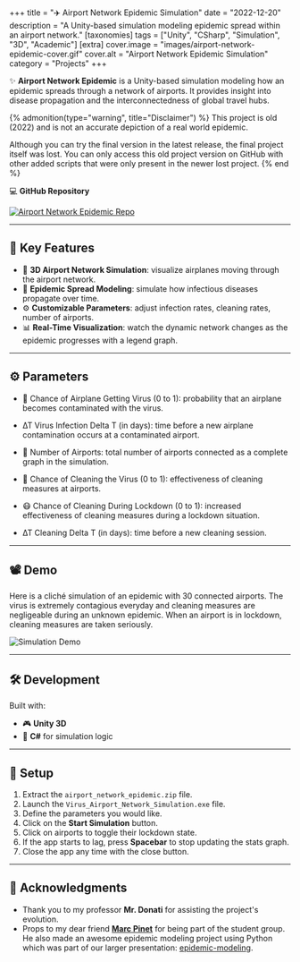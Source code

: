 +++
title = "✈️ Airport Network Epidemic Simulation"
date = "2022-12-20"
description = "A Unity-based simulation modeling epidemic spread within an airport network."
[taxonomies]
tags = ["Unity", "CSharp", "Simulation", "3D", "Academic"]
[extra]
cover.image = "images/airport-network-epidemic-cover.gif"
cover.alt = "Airport Network Epidemic Simulation"
category = "Projects"
+++

✨ **Airport Network Epidemic** is a Unity-based simulation modeling how an epidemic spreads through a network of airports. It provides insight into disease propagation and the interconnectedness of global travel hubs.

{% admonition(type="warning", title="Disclaimer") %}
This project is old (2022) and is not an accurate depiction of a real world epidemic.

Although you can try the final version in the latest release, the final project itself was lost. You can only access this old project version on GitHub with other added scripts that were only present in the newer lost project.
{% end %}

💻 **GitHub Repository**

<a href="https://github.com/marcusaasjensen/airport-network-epidemic">
    <img src="https://github-readme-stats.vercel.app/api/pin/?username=marcusaasjensen&repo=airport-network-epidemic&theme=github_dark_dimmed" alt="Airport Network Epidemic Repo"/>
</a>

---

## 🎯 Key Features

- 🛫 **3D Airport Network Simulation**: visualize airplanes moving through the airport network.
- 🦠 **Epidemic Spread Modeling**: simulate how infectious diseases propagate over time.
- ⚙️ **Customizable Parameters**: adjust infection rates, cleaning rates, number of airports.
- 📊 **Real-Time Visualization**: watch the dynamic network changes as the epidemic progresses with a legend graph.

---

## ⚙️ Parameters

- 🦠 Chance of Airplane Getting Virus (0 to 1): probability that an airplane becomes contaminated with the virus.

- ∆T Virus Infection Delta T (in days): time before a new airplane contamination occurs at a contaminated airport.

- 🛫 Number of Airports: total number of airports connected as a complete graph in the simulation.

- 🧼 Chance of Cleaning the Virus (0 to 1): effectiveness of cleaning measures at airports.

- 😷 Chance of Cleaning During Lockdown (0 to 1): increased effectiveness of cleaning measures during a lockdown situation.

- ∆T Cleaning Delta T (in days): time before a new cleaning session.

---

## 📽️ Demo

Here is a cliché simulation of an epidemic with 30 connected airports. The virus is extremely contagious everyday and cleaning measures are negligeable during an unknown epidemic. When an airport is in lockdown, cleaning measures are taken seriously.

![Simulation Demo](/images/airport-network-epidemic-demo.gif)

---

## 🛠️ Development

Built with:

- 🎮 **Unity 3D**
- 🧩 **C#** for simulation logic

---

## 🔧 Setup

1. Extract the `airport_network_epidemic.zip` file.  
2. Launch the `Virus_Airport_Network_Simulation.exe` file.  
3. Define the parameters you would like.  
4. Click on the **Start Simulation** button.  
5. Click on airports to toggle their lockdown state.  
6. If the app starts to lag, press **Spacebar** to stop updating the stats graph.  
7. Close the app any time with the close button.

---

## 🙏 Acknowledgments

- Thank you to my professor **Mr. Donati** for assisting the project's evolution.  
- Props to my dear friend [**Marc Pinet**](https://marcpinet.fr) for being part of the student group. He also made an awesome epidemic modeling project using Python which was part of our larger presentation: [epidemic-modeling](https://github.com/marcpinet/epidemic-modeling).
